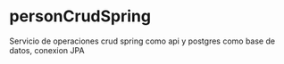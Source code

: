 # personCrudSpring
Servicio de operaciones crud spring como api y postgres como base de datos, conexion JPA
